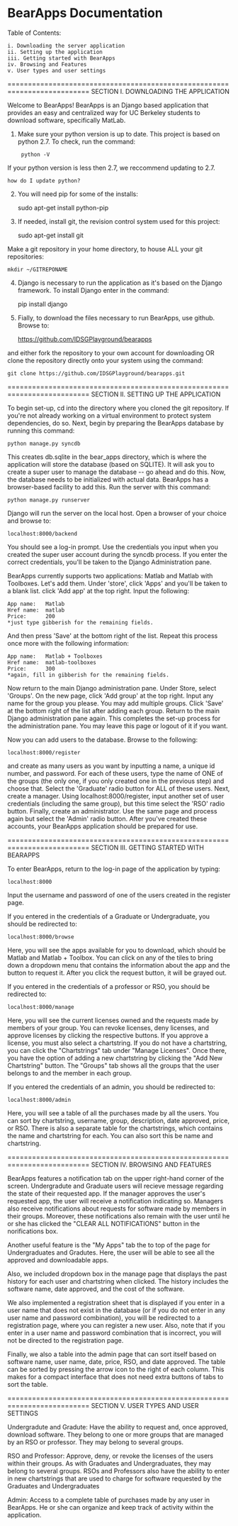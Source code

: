 BearApps Documentation
==========================================================================
Table of Contents:

    i. Downloading the server application
    ii. Setting up the application
    iii. Getting started with BearApps
    iv. Browsing and Features
    v. User types and user settings

==========================================================================
SECTION I. DOWNLOADING THE APPLICATION

Welcome to BearApps! BearApps is an Django based application that provides
an easy and centralized way for UC Berkeley students to download software, 
specifically MatLab.

1. Make sure your python version is up to date. This project is based on python 
2.7. To check, run the command:

        python -V

If your python version is less then 2.7, we reccommend updating to 2.7.

    how do I update python?
    
2. You will need pip for some of the installs:

    sudo apt-get install python-pip

3. If needed, install git, the revision control system used for this project:

    sudo apt-get install git
    
Make a git repository in your home directory, to house ALL your git repositories:

    mkdir ~/GITREPONAME
 
4. Django is necessary to run the application as it's based on the Django
framework. To install Django enter in the command:

    pip install django
        
5. Fially, to download the files necessary to run BearApps, use github. Browse to:

    https://github.com/IDSGPlayground/bearapps

and either fork the repository to your own account for downloading OR clone
the repository directly onto your system using the command:

    git clone https://github.com/IDSGPlayground/bearapps.git

==========================================================================
SECTION II. SETTING UP THE APPLICATION

To begin set-up, cd into the directory where you cloned the git repository.
If you're not already working on a virtual environment to protect system
dependencies, do so.
Next, begin by preparing the BearApps database by running this command:

    python manage.py syncdb

This creates db.sqlite in the bear_apps directory, which is where the
application will store the database (based on SQLITE). It will ask you
to create a super user to manage the database -- go ahead and do this.
Now, the database needs to be initialized with actual data. BearApps
has a browser-based facility to add this. Run the server with this command:

    python manage.py runserver

Django will run the server on the local host. Open a browser of your
choice and browse to:

    localhost:8000/backend

You should see a log-in prompt. Use the credentials you input when you
created the super user account during the syncdb process. If you enter the
correct credentials, you'll be taken to the Django Administration pane.

BearApps currently supports two applications: Matlab and Matlab with
Toolboxes. Let's add them. Under 'store', click 'Apps' and you'll be taken
to a blank list. click 'Add app' at the top right. Input the following:

	App name:	Matlab
	Href name:	matlab
	Price:		200
	*just type gibberish for the remaining fields.

And then press 'Save' at the bottom right of the list.
Repeat this process once more with the following information:

	App name:	Matlab + Toolboxes
	Href name:	matlab-toolboxes
	Price:		300
	*again, fill in gibberish for the remaining fields.

Now return to the main Django administration pane. Under Store, select
'Groups'. On the new page, click 'Add group' at the top right. Input
any name for the group you please. You may add multiple groups. Click
'Save' at the bottom right of the list after adding each group.
Return to the main Django administration pane again. This completes the
set-up process for the administration pane. You may leave this page or
logout of it if you want.

Now you can add users to the database. Browse to the following:

    localhost:8000/register

and create as many users as you want by inputting a name, a unique
id number, and password. For each of these users, type the name of ONE
of the groups (the only one, if you only created one in the previous step)
and choose that. Select the 'Graduate' radio button for ALL of these users.
Next, create a manager. Using localhost:8000/register, input another set
of user credentials (including the same group), but this time select the
'RSO' radio button. Finally, create an administrator. Use the same page and
process again but select the 'Admin' radio button. After you've created
these accounts, your BearApps application should be prepared for use.

==========================================================================
SECTION III. GETTING STARTED WITH BEARAPPS

To enter BearApps, return to the log-in page of the application by typing:
    
    localhost:8000

Input the username and password of one of the users created in the register
page.

If you entered in the credentials of a Graduate or Undergraduate, you
should be redirected to:

    localhost:8000/browse

Here, you will see the apps available for you to download, which should be
Matlab and Matlab + Toolbox. You can click on any of the tiles to bring down
a dropdown menu that contains the information about the app and the button to
request it. After you click the request button, it will be grayed out.

If you entered in the credentials of a professor or RSO, you should be 
redirected to:
	
    localhost:8000/manage

Here, you will see the current licenses owned and the requests made by 
members of your group. You can revoke licenses, deny licenses, and approve 
licenses by clicking the respective buttons. If you approve a license, 
you must also select a chartstring. If you do not have a chartstring, 
you can click the "Chartstrings" tab under "Manage Licenses". Once there, 
you have the option of adding a new chartstring by clicking the "Add New 
Chartstring" button. The "Groups" tab shows all the groups that the user
belongs to and the member in each group.

If you entered the credentials of an admin, you should be redirected to:

    localhost:8000/admin

Here, you will see a table of all the purchases made by all the users. 
You can sort by chartstring, username, group, description, date approved,
price, or RSO. There is also a separate table for the chartstrings, which 
contains the name and chartstring for each. You can also sort this be name 
and chartstring.

==========================================================================
SECTION IV. BROWSING AND FEATURES

BearApps features a notification tab on the upper right-hand corner of the 
screen. Undergradute and Graduate users will recieve message regarding the 
state of their requested app. If the manager approves the user's requested 
app, the user will receive a notification indicating so. Managers also receive 
notifications about requests for software made by members in their groups. 
Moreover, these notifications also remain with the user until he or she has 
clicked the "CLEAR ALL NOTIFICATIONS" button in the norifications box.

Another useful feature is the "My Apps" tab the to top of the page for 
Undergraduates and Gradutes. Here, the user will be able to see all the approved
and downloadable apps.

Also, we included dropdown box in the manage page that displays the past history 
for each user and chartstring when clicked. The history includes the software 
name, date approved, and the cost of the software. 

We also implemented a registration sheet that is displayed if you enter in 
a user name that does not exist in the database (or if you do not enter in 
any user name and password combination), you will be redirected to a registration 
page, where you can register a new user. Also, note that if you enter in a user 
name and password combination that is incorrect, you will not be directed to the
registration page.

Finally, we also a table into the admin page that can sort itself based on 
software name, user name, date, price, RSO, and date approved. The table can 
be sorted by pressing the arrow icon to the right of each column. This makes 
for a compact interface that does not need extra buttons of tabs to sort the table.

==========================================================================
SECTION V. USER TYPES AND USER SETTINGS

Undergradute and Gradute: Have the ability to request and, once approved,
download software. They belong to one or more groups that are managed by an
RSO or professor. They may belong to several groups.

RSO and Professor: Approve, deny, or revoke the licenses of the users within
their groups. As with Graduates and Undergraduates, they may belong to several
groups. RSOs and Professors also have the ability to enter in new chartstrings
that are used to charge for software requested by the Graduates and Undergraduates

Admin: Access to a complete table of purchases made by any user in BearApps. 
He or she can organize and keep track of activity within the application.


